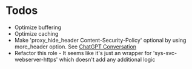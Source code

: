 # Todos
- Optimize buffering
- Optimize caching
- Make 'proxy_hide_header Content-Security-Policy' optional by using more_header option. See [ChatGPT Conversation](https://chatgpt.com/share/6825cb39-8db8-800f-8886-0cebdfad575a)
- Refactor this role - It seems like it's just an wrapper for 'sys-svc-webserver-https' which doesn't add any additional logic
